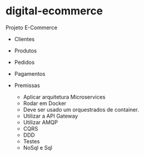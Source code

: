 # digital-ecommerce

Projeto E-Commerce

- Clientes
- Produtos
- Pedidos
- Pagamentos

- Premissas
    - Aplicar arquitetura Microservices
    - Rodar em Docker
    - Deve ser usado um orquestrados de container.
    - Utilizar a API Gateway
    - Utilizar AMQP
    - CQRS
    - DDD
    - Testes
    - NoSql e Sql
